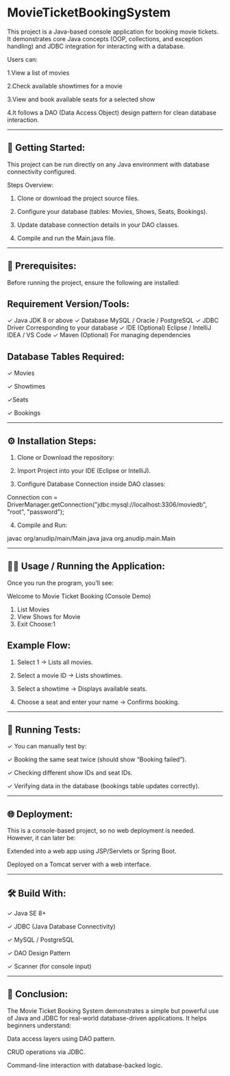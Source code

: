 # MovieTicketBookingSystem

This project is a Java-based console application for booking movie tickets.
It demonstrates core Java concepts (OOP, collections, and exception handling) and JDBC integration for interacting with a database.

Users can:

1.View a list of movies

2.Check available showtimes for a movie

3.View and book available seats for a selected show

4.It follows a DAO (Data Access Object) design pattern for clean database interaction.


---

🚀 Getting Started:
--------------------
This project can be run directly on any Java environment with database connectivity configured.

Steps Overview:

1. Clone or download the project source files.


2. Configure your database (tables: Movies, Shows, Seats, Bookings).


3. Update database connection details in your DAO classes.


4. Compile and run the Main.java file.




---

🧱 Prerequisites:
-----------------
Before running the project, ensure the following are installed:

Requirement	Version/Tools:
--------------------------
✓ Java JDK	8 or above
✓ Database	MySQL / Oracle / PostgreSQL
✓ JDBC Driver	Corresponding to your database
✓ IDE (Optional)	Eclipse / IntelliJ IDEA / VS Code
✓ Maven (Optional)	For managing dependencies


Database Tables Required:
-------------------------
✓ Movies

✓ Showtimes

✓Seats

✓ Bookings



---

⚙️ Installation Steps:
-----------------------

1. Clone or Download the repository:

2. Import Project into your IDE (Eclipse or IntelliJ).

3. Configure Database Connection inside DAO classes:

Connection con = DriverManager.getConnection("jdbc:mysql://localhost:3306/moviedb", "root", "password");

4. Compile and Run:

javac org/anudip/main/Main.java
java org.anudip.main.Main




---

🧑‍💻 Usage / Running the Application:
-----------------------------------
Once you run the program, you’ll see:

Welcome to Movie Ticket Booking (Console Demo)
1) List Movies
2) View Shows for Movie
3) Exit
Choose:1

Example Flow:
--------------
1. Select 1 → Lists all movies.


2. Select a movie ID → Lists showtimes.


3. Select a showtime → Displays available seats.


4. Choose a seat and enter your name → Confirms booking.




---

🧪 Running Tests:
------------------

✓ You can manually test by:

✓ Booking the same seat twice (should show “Booking failed”).

✓ Checking different show IDs and seat IDs.

✓ Verifying data in the database (bookings table updates correctly).



---

🌐 Deployment:
--------------
This is a console-based project, so no web deployment is needed.
However, it can later be:

Extended into a web app using JSP/Servlets or Spring Boot.

Deployed on a Tomcat server with a web interface.



---

🛠️ Build With:
--------------
✓ Java SE 8+

✓ JDBC (Java Database Connectivity)

✓ MySQL / PostgreSQL

✓ DAO Design Pattern

✓ Scanner (for console input)



---

🏁 Conclusion:
---------------
The Movie Ticket Booking System demonstrates a simple but powerful use of Java and JDBC for real-world database-driven applications.
It helps beginners understand:

Data access layers using DAO pattern.

CRUD operations via JDBC.

Command-line interaction with database-backed logic.



